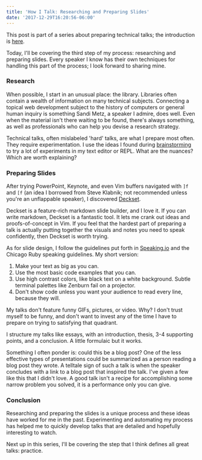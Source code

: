 ```yaml
---
title: 'How I Talk: Researching and Preparing Slides'
date: '2017-12-29T16:20:56-06:00'
---
```


This post is part of a series about preparing technical talks; the introduction is [here](/how-i-talk).

Today, I'll be covering the third step of my process: researching and preparing
slides. Every speaker I know has their own techniques for handling this part of
the process; I look forward to sharing mine.

### Research

When possible, I start in an unusual place: the library. Libraries
often contain a wealth of information on many technical subjects. Connecting a
topical web development subject to the history of computers or general human
inquiry is something Sandi Metz, a speaker I admire, does well. Even when the
material isn't there waiting to be found, there's always something, as well as
professionals who can help you devise a research strategy.

Technical talks, often mislabeled 'hard' talks, are what I prepare
most often. They require experimentation. I use the ideas I found
during [brainstorming](/how-i-talk-brainstorming) to try a lot of
experiments in my text editor or REPL. What are the nuances? Which are worth explaining?

### Preparing Slides

After trying PowerPoint, Keynote, and even Vim buffers navigated
with `]f` and `[f` (an idea I borrowed from Steve Klabnik; not recommended unless
you're an unflappable speaker), I discovered [Deckset](https://www.decksetapp.com/).

Deckset is a feature-rich markdown slide builder, and I love it. If you can
write markdown, Deckset is a fantastic tool. It lets me crank out ideas and
proofs-of-concept in Vim. If you feel that the hardest part of
preparing a talk is actually putting together the visuals and notes you need to
speak confidently, then Deckset is worth trying.

As for slide design, I follow the guidelines put forth in
[Speaking.io](http://speaking.io) and the Chicago Ruby speaking guidelines. My
short version:

1. Make your text as big as you can.
1. Use the most basic code examples that you can.
1. Use high contrast colors, like black text on a white background. Subtle
   terminal palettes like Zenburn fail on a projector.
1. Don't show code unless you want your audience to read every line, because they will.

My talks don't feature funny GIFs, pictures, or video. Why? I don't trust
myself to be funny, and don't want to invest any of the time I have to prepare
on trying to satisfying that quadrant.

I structure my talks like essays, with an introduction, thesis, 3-4 supporting
points, and a conclusion. A little formulaic but it works.

Something I often ponder is: could this be a blog post? One of the less
effective types of presentations could be summarized as a person reading a blog
post they wrote. A telltale sign of such a talk is when the speaker concludes
with a link to a blog post that inspired the talk. I've given a few like this
that I didn't love. A good talk isn't a recipe for accomplishing some
narrow problem you solved, it is a performance only you can give.

### Conclusion

Researching and preparing the slides is a unique process and these ideas have
worked for me in the past. Experimenting and automating my process has helped
me to quickly develop talks that are detailed and hopefully interesting to
watch.

Next up in this series, I'll be covering the step that I think defines all great talks: practice.
